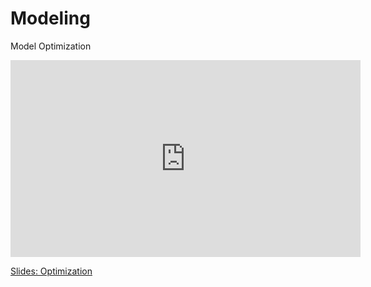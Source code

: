 # Modeling

Model Optimization

<iframe width="560" height="315" src="https://www.youtube.com/embed/Bc3PtgFfU7k" title="YouTube video player" frameborder="0" allow="accelerometer; autoplay; clipboard-write; encrypted-media; gyroscope; picture-in-picture; web-share" allowfullscreen></iframe>

[Slides: Optimization](https://drive.google.com/file/d/1ucCYEDgf3hC2owllvk_eU8d-_QcOGhaW/view?usp=drive_link)